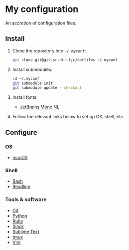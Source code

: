 # My configuration

An accretion of configuration files.

## Install

 1. Clone the repository into `~/.myconf`:

    ```sh
    git clone git@git.sr.ht:~ljc/dotfiles ~/.myconf
    ```

 1. Install submodules:

    ```sh
    cd ~/.myconf
    git submodule init
    git submodule update --checkout
    ```

 1. Install fonts:

    - [JetBrains Mono NL](https://github.com/JetBrains/JetBrainsMono/releases)

 1. Follow the relevant links below to set up OS, shell, etc.

## Configure

### OS

  - [macOS](macos/README.md)

### Shell

  - [Bash](bash/README.md)
  - [Readline](readline/README.md)

### Tools & software

  - [Git](git/README.md)
  - [Python](python/README.md)
  - [Ruby](ruby/README.md)
  - [Slack](misc/Slack.md)
  - [Sublime Text](sublime/README.md)
  - [tmux](tmux/README.md)
  - [Vim](vim/README.md)
